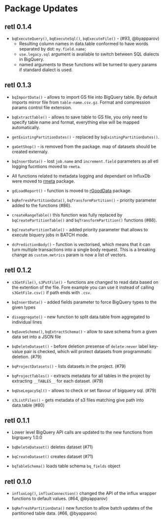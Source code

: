 # Package Updates
 
## retl 0.1.4

* `bqExecuteQuery()`, `bqExecuteSql()`, `bqExecuteFile()` - (#93, @byapparov)
  - Resulting column names in data.table conformed to have words separated by dot: `my.field.name`;
  - `use.legacy.sql` argument is available to switch between SQL dialects in BigQuery.
  - named arguments to these functions will be turned to query params if standard dialect is used.

## retl 0.1.3

* `bqImportData()` - allows to import GS file into BigQuery table. By default imports mirror file from `table-name.csv.gz`. Format and compression params control file extension. 

* `bqExtractTable()` - allows to save table to GS file, you only need to specify table name and format, everything else will be mapped automatically.

* `getExistingPartitionDates()` - replaced by `bqExistingPartitionDates()`.

* `gaGetShop()` - is removed from the package. map of datasets should be created externaly.

* `bqInsertData()` - lost `job.name` and `increment.field` parameters as all etl logging fucntions moved to `rmeta`.

* All functions related to metadata logging and dependant on InfluxDb were moved to [rmeta](https://github.com/byapparov/rmeta) package.

* `gdLoadReport()` - function is moved to [rGoodData](https://github.com/byapparov/rGoodData) package.

* `bqRefreshPartitionData()`, `bqTransformPartition()` - priority parameter added to the functions (#86).

* `createRangeTable()` this function was fully replaced by `bqCreatePartitionTable()` and `bqTransformPartition()` functions (#86).

* `bqCreatePartitionTable()` - added priority parameter that allows to execute biquery jobs in BATCH mode.

* `dcPredictionBody()` - function is vectorised, which means that it can turn multiple transactions
  into a single body request. This is a breaking change as `custom.metrics` param is now 
  a list of vectors.

## retl 0.1.2

* `s3GetFile()`, `s3PutFile()` - functions are changed to read data based on the extention of the file. Fore example you can use it instead of calling `s3GetFile.csv()` if path ends with `.csv`.

* `bqInsertData()` - added fields parameter to force BigQuery types to the given types

* `disaggregate()` - new function to split data.table from aggregated to individual lines

* `bqSaveSchema()`, `bqExtractSchema()` - allow to save schema from a given data set into a JSON file

* `bqDeleteDataset()` - before deletion presense of `delete:never` label key-value pair is checked, 
    which will protect datasets from programmatic deletion. (#79)
    
* `bqProjectDatasets()` - lists datasets in the project. (#79)
    
* `bqProjectTables()` - extracts metadata for all tables in the project by extracting `__TABLES__` for each dataset. (#79)

* `bqUseLegacySql()` - allows to check or set flavour of bigquery sql. (#79)

* `s3ListFiles()` - gets metadata of s3 files matching give path into data.table (#80)

## retl 0.1.1

* Lower level BigQuery API calls are updated to the new functions from bigrquery 1.0.0

* `bqDeleteDataset()` deletes dataset (#71)

* `bqCreateDataset()` creates dataset (#71)

* `bqTableSchema()` loads table schema `bq_fields` object

## retl 0.1.0

* `influxLog()`, `influxConnection()` changed the API of the influx wrapper functions to default values. (#64, @byapparov)

* `bqRefreshPartitionData()` new function to allow batch updates of the partitioned table data. (#66, @byapparov)
